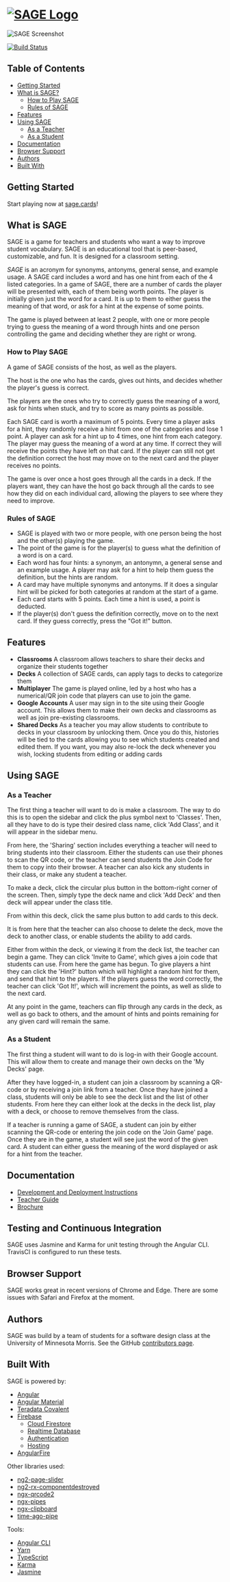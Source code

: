 # [![SAGE Logo](app-icon/text-logo.png)](https://sage.cards/)

![SAGE Screenshot](screenshots/home-and-play-small.png)

[![Build Status](https://travis-ci.org/UMM-CSci-3601-F17/sage-team-cheezit.svg?branch=master)](https://travis-ci.org/UMM-CSci-3601-F17/sage-team-cheezit)

## Table of Contents
- [Getting Started](#getting-started)
- [What is SAGE?](#what-is-sage)
   - [How to Play SAGE](#how-to-play-sage)
   - [Rules of SAGE](#rules-of-sage)
- [Features](#features)
- [Using SAGE](#using-sage)
  - [As a Teacher](#as-a-teacher)
  - [As a Student](#as-a-student)
- [Documentation](#documentation)
- [Browser Support](#browser-support)
- [Authors](#authors)
- [Built With](#built-with)

## Getting Started

Start playing now at [sage.cards](https://sage.cards/)!

## What is SAGE

<!-- EDIT THIS -->
SAGE is a game for teachers and students who want a way to improve student vocabulary. SAGE is an educational tool that is peer-based, customizable, and fun. It is designed for a classroom setting.

*SAGE* is an acronym for synonyms, antonyms, general sense, and example usage. A SAGE card includes a word and has one hint from each of the 4 listed categories. In a game of SAGE, there are a number of cards the player will be presented with, each of them being worth points. The player is initially given just the word for a card. It is up to them to either guess the meaning of that word, or ask for a hint at the expense of some points.

The game is played between at least 2 people, with one or more people trying to guess the meaning of a word through hints and one person controlling the game and deciding whether they are right or wrong.


### How to Play SAGE

A game of SAGE consists of the host, as well as the players. 

The host is the one who has the cards, gives out hints, and decides whether the player's guess is correct. 

The players are the ones who try to correctly guess the meaning of a word, ask for hints when stuck, and try to score as many points as possible.

Each SAGE card is worth a maximum of 5 points. Every time a player asks for a hint, they randomly receive a hint from one of the categories and lose 1 point. A player can ask for a hint up to 4 times, one hint from each category. The player may guess the meaning of a word at any time. If correct they will receive the points they have left on that card. If the player can still not get the definition correct the host may move on to the next card and the player receives no points.

The game is over once a host goes through all the cards in a deck. If the players want, they can have the host go back through all the cards to see how they did on each individual card, allowing the players to see where they need to improve.

### Rules of SAGE

- SAGE is played with two or more people, with one person being the host and the other(s) playing the game.
- The point of the game is for the player(s) to guess what the definition of a word is on a card.
- Each word has four hints: a synonym, an antonymn, a general sense and an example usage. A player may ask for a hint to help them guess the definition, but the hints are random.
- A card may have multiple synonyms and antonyms. If it does a singular hint will be picked for both categories at random at the start of a game.
- Each card starts with 5 points. Each time a hint is used, a point is deducted.
- If the player(s) don't guess the definition correctly, move on to the next card. If they guess correctly, press the "Got it!" button.

## Features
- **Classrooms**
A classroom allows teachers to share their decks and organize their students together
- **Decks**
A collection of SAGE cards, can apply tags to decks to categorize them
- **Multiplayer**
The game is played online, led by a host who has a numerical/QR join code that players can use to join the game. 
- **Google Accounts**
A user may sign in to the site using their Google account. This allows them to make their own decks and classrooms as well as join pre-existing classrooms.
- **Shared Decks**
As a teacher you may allow students to contribute to decks in your classroom by unlocking them. Once you do this, histories will be tied to the cards allowing you to see which students created and edited them. If you want, you may also re-lock the deck whenever you wish, locking students from editing or adding cards

## Using SAGE

### As a Teacher

<!--(Have screenshot of sidebar menu, and another with the 'Add New Class' window open, or probably just a gif of you making a class, starting from the home screen without the sidebar open)-->
The first thing a teacher will want to do is make a classroom. The way to do this is to open the sidebar and click the plus symbol next to 'Classes'. Then, all they have to do is type their desired class name, click 'Add Class', and it will appear in the sidebar menu. 


<!--(Have screenshot of newly made classroom)-->
From here, the 'Sharing' section includes everything a teacher will need to bring students into their classroom. Either the students can use their phones to scan the QR code, or the teacher can send students the Join Code for them to copy into their browser. A teacher can also kick any students in their class, or make any student a teacher.

<!--(Have gif of adding a deck in a classroom)-->
To make a deck, click the circular plus button in the bottom-right corner of the screen. Then, simply type the deck name and click 'Add Deck' and then deck will appear under the class title.

<!--(Have gif of making a card in said deck)-->
From within this deck, click the same plus button to add cards to this deck.
<!--(Have screenshot of menu)-->
It is from here that the teacher can also choose to delete the deck, move the deck to another class, or enable students the ability to add cards.

<!--(Have screenshot of play buttons)-->
Either from within the deck, or viewing it from the deck list, the teacher can begin a game. They can click 'Invite to Game', which gives a join code that students can use. From here the game has begun. To give players a hint they can click the 'Hint?' button which will highlight a random hint for them, and send that hint to the players. If the players guess the word correctly, the teacher can click 'Got It!', which will increment the points, as well as slide to the next card.

At any point in the game, teachers can flip through any cards in the deck, as well as go back to others, and the amount of hints and points remaining for any given card will remain the same. 

### As a Student

The first thing a student will want to do is log-in with their Google account. This will allow them to create and manage their own decks on the 'My Decks' page.

After they have logged-in, a student can join a classroom by scanning a QR-code or by receiving a join link from a teacher. Once they have joined a class, students will only be able to see the deck list and the list of other students. From here they can either look at the decks in the deck list, play with a deck, or choose to remove themselves from the class.

<!--(Have screenshot of player view of a sage game, or probably just a markdown table of two gifs side by side; one of the host, one of the player)-->
If a teacher is running a game of SAGE, a student can join by either scanning the QR-code or entering the join code on the 'Join Game' page. Once they are in the game, a student will see just the word of the given card. A student can either guess the meaning of the word displayed or ask for a hint from the teacher.

## Documentation

- [Development and Deployment Instructions](docs/dev-and-deploy.md)
- [Teacher Guide](docs/teachers-guide.pdf)
- [Brochure](docs/sage-brochure/sage-brochure.pdf)


## Testing and Continuous Integration

SAGE uses Jasmine and Karma for unit testing through the Angular CLI. TravisCI is configured to run these tests.

## Browser Support

SAGE works great in recent versions of Chrome and Edge.
There are some issues with Safari and Firefox at the moment.

## Authors

SAGE was build by a team of students for a software design class at the University of Minnesota Morris. See the GitHub [contributors page](https://github.com/UMM-CSci-3601-F17/sage-team-cheezit/graphs/contributors).


## Built With

SAGE is powered by:
- [Angular](https://angular.io/)
- [Angular Material](https://material.angular.io/)
- [Teradata Covalent](https://teradata.github.io/covalent/)
- [Firebase](https://firebase.google.com/)
    - [Cloud Firestore](https://firebase.google.com/products/firestore/)
    - [Realtime Database](https://firebase.google.com/products/realtime-database/)
    - [Authentication](https://firebase.google.com/products/auth/)
    - [Hosting](https://firebase.google.com/products/hosting/)
- [AngularFire](https://github.com/angular/angularfire2)

Other libraries used:
- [ng2-page-slider](https://github.com/KeatonTech/Angular-2-Page-Slider)
- [ng2-rx-componentdestroyed](https://github.com/w11k/ng2-rx-componentdestroyed)
- [ngx-qrcode2](https://github.com/techiediaries/ngx-qrcode)
- [ngx-pipes](https://github.com/danrevah/ngx-pipes)
- [ngx-clipboard](https://github.com/maxisam/ngx-clipboard)
- [time-ago-pipe](https://github.com/AndrewPoyntz/time-ago-pipe)

Tools:
- [Angular CLI](https://cli.angular.io/)
- [Yarn](https://yarnpkg.com/)
- [TypeScript](https://www.typescriptlang.org/)
- [Karma](https://karma-runner.github.io/1.0/index.html)
- [Jasmine](https://jasmine.github.io/)
